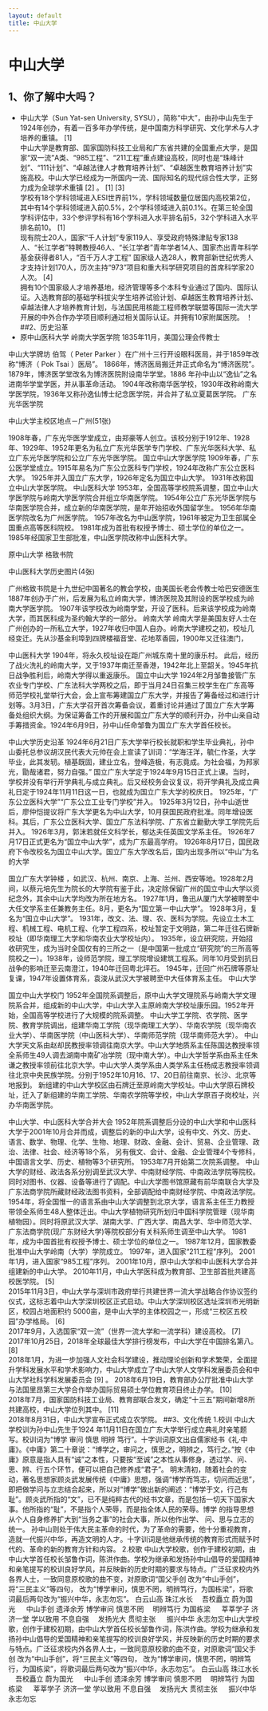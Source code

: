 ```yaml
---
layout: default
title: 中山大学
---
```


# 中山大学

## 1、你了解中大吗？
- 中山大学（Sun Yat-sen University, SYSU），简称“中大”，由孙中山先生于1924年创办，有着一百多年办学传统，是中国南方科学研究、文化学术与人才培养的重镇。 [1]  
中山大学是教育部、国家国防科技工业局和广东省共建的全国重点大学，是国家“双一流”A类、“985工程”、“211工程”重点建设高校，同时也是“珠峰计划”、“111计划”、“卓越法律人才教育培养计划”、“卓越医生教育培养计划”实施高校。中山大学已经成为一所国内一流、国际知名的现代综合性大学，正努力成为全球学术重镇 [2]  。 [1]  [3]  
学校有18个学科领域进入ESI世界前1%，学科领域数量位居国内高校第2位，其中有14个学科领域进入前0.5%，2个学科领域进入前0.1%。在第三轮全国学科评估中，33个参评学科有16个学科进入水平排名前5，32个学科进入水平排名前10。 [1]  
现有院士20人，国家“千人计划”专家119人、享受政府特殊津贴专家138人、“长江学者”特聘教授46人、“长江学者”青年学者14人、国家杰出青年科学基金获得者81人，“百千万人才工程” 国家级人选28人，教育部新世纪优秀人才支持计划170人，历次主持“973”项目和重大科学研究项目的首席科学家20人次。 [4]  
拥有10个国家级人才培养基地，经济管理等多个本科专业通过了国内、国际认证。入选教育部的基础学科拔尖学生培养试验计划、卓越医生教育培养计划、卓越法律人才培养教育计划，与法国民用核能工程师教学联盟等国际一流大学开展的中外合作办学项目顺利通过相关国际认证。并拥有10家附属医院。
！[](https://baike.baidu.com/pic/中山大学/5672/0/b3119313b07eca8032bb094b9a2397dda04483db?fr=lemma&ct=single#aid=0&pic=b3119313b07eca8032bb094b9a2397dda04483db)
##2、历史沿革
- 原中山医科大学
岭南大学医学院
1835年11月，美国公理会传教士
 
中山大学牌坊 
伯驾（ Peter Parker ）在广州十三行开设眼科医局，并于1859年改称“博济（ Pok Tsai ）医局”。
1866年，博济医局搬迁并正式命名为“博济医院”。
1879年，博济医学堂改名为博济医院附设南华学堂。1886 年孙中山以“逸仙”之名进南华学堂学医，并从事革命活动。
1904年改称南华医学校，1930年改称岭南大学医学院，1936年又称孙逸仙博士纪念医学院，并合并了私立夏葛医学院。
广东光华医学院

中山大学主校区地点－广州(51张) 


1908年春，广东光华医学堂成立，由郑豪等人创立。该校分别于1912年、1928年、1929年、1952年更名为私立广东光华医学专门学校、广东光华医科大学、私立广东光华医学院和公立广东光华医学院。
国立中山大学医学院
1909年春，广东公医学堂成立。1915年易名为广东公立医科专门学校，1924年改称广东公立医科大学。
1925年并入国立广东大学，1926年定名为国立中山大学。
1931年改称国立中山大学医学院。
中山医科大学
1953年，全国高等学校院系调整，国立中山大学医学院与岭南大学医学院合并组立华南医学院。
1954年公立广东光华医学院与华南医学院合并，成立新的华南医学院，是年开始招收外国留学生。
1956年华南医学院改名为广州医学院。
1957年改名为中山医学院，1961年被定为卫生部属全国重点高等医科院校。
1981年成为首批有权授予博士、硕士学位的单位之一。
1985年经国家卫生部批准，中山医学院改称中山医科大学。




原中山大学
格致书院

中山医科大学历史图片(4张) 


广州格致书院是十九世纪中国著名的教会学校，由美国长老会传教士哈巴安德医生1887年创办于广州，后发展为私立岭南大学，博济医院及其附设的医学校成为岭南大学医学院。
1907年该学校改为岭南学堂，开设了医科。后来该学校成为岭南大学，而其医科成为圣约翰大学的一部分。
岭南大学
岭南大学是美国友好人士在广州创办的一所私立大学，1927年收归中国人自办。岭南大学建校之初，校址几经变迁。先从沙基金利埠到四牌楼福音堂、花地萃香园，1900年又迁往澳门，
 
中山医科大学 
1904年，将永久校址设在距广州城东南十里的康乐村。
此后，经历了战火洗礼的岭南大学，又于1937年南迁至香港，1942年北上至韶关。1945年抗日战争胜利后，岭南大学得以重返康乐。
国立中山大学
1924年2月邹鲁接管广东农业专门学校、广东法科大学两校之后，即于当月24日召集三校学生在广东高等师范学校礼堂举行大会，会上宣布筹建国立广东大学，并报告了筹备经过和进行计划等。3月3日，广东大学召开首次筹备会议，着重讨论并通过了国立广东大学筹备处组织大纲。为保证筹备工作的开展和国立广东大学的顺利开办，孙中山亲自动手筹措资金。1924年6月9日，孙中山任命邹鲁为国立广东大学首任校长。
 
中山大学历史沿革 
1924年6月21日广东大学举行校长就职和学生毕业典礼，孙中山委托总参议胡汉民代表大元帅在会上宣读了训词：“学海汪洋，毓仁作圣，大学毕业，此其发轫。植基既固，建业立名，登峰造极，有志竟成。为社会福，为邦家光，勖哉诸君，努力自强。”
国立广东大学定于1924年9月15日正式上课。当时，学校并没有举行开学典礼与成立典礼。后又经校务会议复议，将开学典礼及成立典礼日定于1924年11月11日这一日，也就成为国立广东大学的校庆日。
1925年，“广东公立医科大学”“广东公立工业专门学校”并入。
1925年3月12日，孙中山逝世后，廖仲恺提议将广东大学更名为中山大学，10月获国民政府批准。同年增设医科。其后，广东公立医科大学、国立广东法科学院、广东省立勷勤大学工学院先后并入。
1926年3月，郭沫若就任文科学长，郁达夫任英国文学系主任。
1926年7月17日正式更名为“国立中山大学”，成为广东最高学府。
1926年8月17日，国民政府下令改校名为国立中山大学。国立广东大学改名后，国内出现多所以“中山”为名的大学
 
国立广东大学钟楼 
，如武汉、杭州、南京、上海、兰州、西安等地。1928年2月间，以蔡元培先生为院长的大学院有鉴于此，决定除保留广州的国立中山大学以资纪念外，其余中山大学均改为所在地方名。
1927年1月，鲁迅从厦门大学被聘至中大任文学系主任兼教务主任。8月，更名为“国立第一中山大学”。
1928年3月，复名为“国立中山大学”。
1931年，改文、法、理、农、医科为学院。先设立土木工程、机械工程、电机工程、化学工程四系，校址暂定于文明路，第二年迁往石牌新校址（即华南理工大学和华南农业大学校址内）。
1935年，设立研究院，开始招收研究生，成为当时全国仅有的三所之一（是中国第一批成立“研究院”的三所高等院校之一）。1938年，设师范学院，理工学院增设建筑工程系。同年10月受到抗日战争的影响迁至云南澄江，1940年迁回粤北坪石。
1945年，迁回广州石牌等原址复课，1947年设置体育系，袁浚从武汉大学被聘至中大任体育系主任。
中山大学
 
国立中山大学校门 
1952年全国院系调整后，原中山大学文理院系与岭南大学文理院系合并，组成新的中山大学，中山大学入主原岭南大学校址康乐园。1952年开始，全国高等学校进行了大规模的院系调整。
中山大学工学院、农学院、医学院、教育学院调出，组建华南工学院（现华南理工大学）、华南农学院（现华南农业大学）、华南医学院（中山医科大学）、华南师范学院（现华南师范大学）。
中山大学天文系由赵却民教授率领调往南京大学。中山大学地质系主任陈国达教授率领全系师生49人调去湖南中南矿冶学院（现中南大学）。中山大学哲学系由系主任朱谦之教授率领前往北京大学。中山大学人类学系由人类学系主任杨成志教授率领调往北京中央民族学院。分别于1952年10月16、17、20日前往南京、长沙、北京等地报到。
新组建的中山大学校区由石牌迁至原岭南大学校址。中山大学原石牌校址，迁入了新组建的华南工学院、华南农学院等学校，中山大学原百子岗校址，兴办华南医学院。
 
中山大学、中山医科大学合并大会 
1952年院系调整后分设的中山大学和中山医科大学于2001年10月合并而成，调整后的新的中山大学，设有中文、外文、历史、语言、数学、物理、化学、生物、地理、财政、金融、会计、贸易、企业管理、政治、法律、社会、经济等18个系， 另有俄文、会计、金融、企业管理4个专修科，中国语言文学、历史、植物等3个研究所。
1953年7月开始第二次院系调整。
中山大学的财经、政法各系分别调至武汉大学、中南财经学院、中南政法学院等院校。同时对图书、仪器、设备等进行了调配。中山大学图书馆原藏有前华南联合大学及广东法商学院所藏财经政法图书资料，全部调配给中南财经学院、中南政法学院。
1954年，将全国惟一的语言系由中山大学调整到北京大学，语言系主任王力教授带领全系师生48人整体迁出。中山大学植物研究所划归中国科学院管理（现华南植物园）。同时将原武汉大学、湖南大学、广西大学、南昌大学、华中师范大学、广东法商学院(现广东财经大学)等院校部分有关科系师生调至中山大学。
1981年，成为中国首批有权授予博士、硕士学位的单位之一。
1987年12月，国家教委批准中山大学岭南（大学）学院成立。
1997年，进入国家“211工程”序列。
2001年1月，进入国家“985工程”序列。
2001年10月，原中山大学和中山医科大学合并组建新的中山大学。
2010年11月，中山大学医科成为教育部、卫生部首批共建高校医学院。 [5]  
2015年11月3日，中山大学与深圳市政府举行共建世界一流大学战略合作协议签约仪式，这标志着中山大学深圳校区正式启动。中山大学深圳校区选址深圳市光明新区，校园占地面积约 5000亩，是中山大学的主体校园之一，形成“三校区五校园”办学格局。 [6]  
2017年9月，入选国家“双一流”（世界一流大学和一流学科）建设高校。 [7]  
2017年10月25日，2018年全球最佳大学排行榜发布，中山大学在中国排名第八。 [8]  
2018年1月，为进一步加强人文社会科学建设，推动理论创新和学术繁荣，全面提升学科发展水平和学术影响力，中山大学成立了中山大学人文学科发展委员会和中山大学社科学科发展委员会 [9]  。
2018年6月19日，教育部办公厅批准中山大学与法国里昂第三大学合作举办国际贸易硕士学位教育项目终止办学。 [10]  
2018年7月，国家国防科技工业局、教育部联合发文，确定“十三五”期间新增8所共建高校，中山大学位列其中。 [11]  
2018年8月31日，中山大学宣布正式成立农学院。
##3、文化传统
1.校训
中山大学校训为孙中山先生于1924 年11月11日在国立广东大学举行成立典礼时亲笔题写。校训词为“博学 审问 慎思 明辨 笃行”。十字训词原文出自儒家经书《礼·中庸》。《中庸》第二十章说：“博学之，审问之，慎思之，明辨之，笃行之。”按《中庸》原意是指人具有“诚”之本性，只要按“至诚”之本性从事修身，透过学、问、思、辨、行五个环节，便可以把自己修养成“君子”。
明末清初，随着社会的变动，著名思想家顾炎武发展传统《中庸》思想，强调“博学而笃志，切问而近思”，即把做学问与立志结合起来，所以对“博学”做出新的阐述：“博学于文，行己有耻”。顾炎武所指的“文”，已不是纯粹古代的经书文章，而是包括一切天下国家大事。他所指的“耻”，不是指个人荣辱，而是指全体人民的荣辱。博学 的指导思想从个人自身修养扩大到“当务之事”的社会大事，所以他作出学、 问、思与立志的统一。
孙中山则处于伟大民主革命的时代，为了革命的需要，他十分重视教育，造就一代振兴中华，再造文明的人才。十字训词是他继承传统的教育形式而赋予时代的、革命的新的教育方针和内容。
2.校歌
中山大学校歌，创作于建校初期，由中山大学首任校长邹鲁作词，陈洪作曲。学校为继承和发扬孙中山倡导的爱国精神和亲笔提写的校训良好学风，并反映新的历史时期的要求与特点。广泛征求校内外各界人士，一致同意原校歌的曲不变，对原歌词“国父手创 改为“中山手创”，将“三民主义”等四句， 改为“博学审问，慎思不罔，明辨笃行，为国栋梁”，将歌词最后两句改为“振兴中华，永志勿忘”。
白云山高 珠江水长 　吾校矗立 蔚为国光 　 中山手创 遗泽余芳
博学审问 慎思不罔 　明辨笃行 为国栋梁 　 莘莘学子 济济一堂
学以致用 不息自强 　发扬光大 贯彻主张 　 振兴中华 永志勿忘中山大学校歌，创作于建校初期，由中山大学首任校长邹鲁作词，陈洪作曲。学校为继承和发扬孙中山倡导的爱国精神和亲笔提写的校训良好学风，并反映新的历史时期的要求与特点。广泛征求校内外各界人士，一致同意原校歌的曲不变，对原歌词“国父手创 改为“中山手创”，将“三民主义”等四句， 改为“博学审问，慎思不罔，明辨笃行，为国栋梁”，将歌词最后两句改为“振兴中华，永志勿忘”。
白云山高 珠江水长 　吾校矗立 蔚为国光 　 中山手创 遗泽余芳
博学审问 慎思不罔 　明辨笃行 为国栋梁 　 莘莘学子 济济一堂
学以致用 不息自强 　发扬光大 贯彻主张 　 振兴中华 永志勿忘